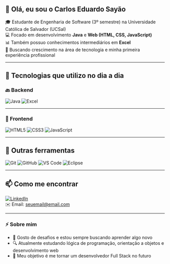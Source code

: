 ## 👋 Olá, eu sou o Carlos Eduardo Sayão

🎓 Estudante de Engenharia de Software (3º semestre) na Universidade Católica de Salvador (UCSal)  
💻 Focado em desenvolvimento **Java** e **Web (HTML, CSS, JavaScript)**  
📊 Também possuo conhecimentos intermediários em **Excel**  
🚀 Buscando crescimento na área de tecnologia e minha primeira experiência profissional

---

## 🧠 Tecnologias que utilizo no dia a dia

### 🔙 Backend
![Java](https://img.shields.io/badge/Java-%23ED8B00.svg?style=for-the-badge&logo=java&logoColor=white)
![Excel](https://img.shields.io/badge/Excel-217346?style=for-the-badge&logo=microsoft-excel&logoColor=white)

---

### 🎨 Frontend
![HTML5](https://img.shields.io/badge/HTML5-E34F26?style=for-the-badge&logo=html5&logoColor=white)
![CSS3](https://img.shields.io/badge/CSS3-1572B6?style=for-the-badge&logo=css3&logoColor=white)
![JavaScript](https://img.shields.io/badge/JavaScript-F7DF1E?style=for-the-badge&logo=javascript&logoColor=black)

---

## 🧰 Outras ferramentas
![Git](https://img.shields.io/badge/Git-F05032?style=for-the-badge&logo=git&logoColor=white)
![GitHub](https://img.shields.io/badge/GitHub-121011?style=for-the-badge&logo=github&logoColor=white)
![VS Code](https://img.shields.io/badge/VSCode-007ACC?style=for-the-badge&logo=visual-studio-code&logoColor=white)
![Eclipse](https://img.shields.io/badge/Eclipse-2C2255?style=for-the-badge&logo=eclipse&logoColor=white)

---

## 📫 Como me encontrar
[![LinkedIn](https://img.shields.io/badge/LinkedIn-0A66C2?style=for-the-badge&logo=linkedin&logoColor=white)](https://linkedin.com)  
✉️ Email: seuemail@email.com

---

### ⚡ Sobre mim
- 🎯 Gosto de desafios e estou sempre buscando aprender algo novo  
- 🔍 Atualmente estudando lógica de programação, orientação a objetos e desenvolvimento web  
- 🌱 Meu objetivo é me tornar um desenvolvedor Full Stack no futuro

